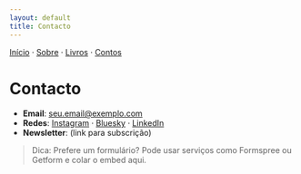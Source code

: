 ```yaml
---
layout: default
title: Contacto
---
```

[Início](index.md) · [Sobre](sobre.md) · [Livros](livros.md) · [Contos](contos.md)

# Contacto

- **Email**: <seu.email@exemplo.com>
- **Redes**: [Instagram](#) · [Bluesky](#) · [LinkedIn](#)
- **Newsletter**: (link para subscrição)

> Dica: Prefere um formulário? Pode usar serviços como Formspree ou Getform e colar o embed aqui.
